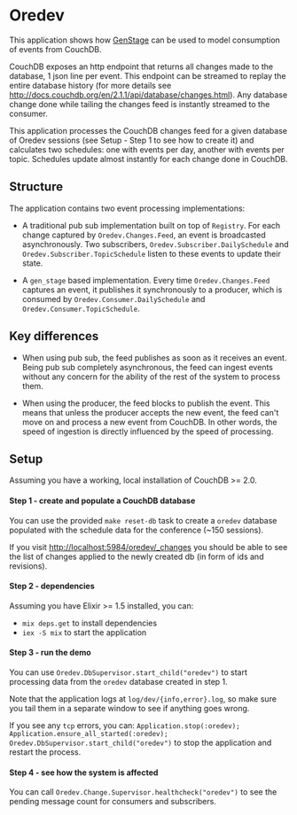 # Oredev

This application shows how [GenStage](https://github.com/elixir-lang/gen_stage) can be used to model consumption of events from CouchDB.

CouchDB exposes an http endpoint that returns all changes made to the database, 1 json line per event. This endpoint can be streamed to replay the entire database history (for more details see <http://docs.couchdb.org/en/2.1.1/api/database/changes.html>). Any database change done while tailing the changes feed is instantly streamed to the consumer.

This application processes the CouchDB changes feed for a given database of Oredev sessions (see Setup - Step 1 to see how to create it) and calculates two schedules: one with events per day, another with events per topic. Schedules update almost instantly for each change done in CouchDB.

## Structure

The application contains two event processing implementations:

- A traditional pub sub implementation built on top of `Registry`. For each change captured by `Oredev.Changes.Feed`, an event is broadcasted asynchronously. Two subscribers, `Oredev.Subscriber.DailySchedule` and `Oredev.Subscriber.TopicSchedule` listen to these events to update their state. 

- A `gen_stage` based implementation. Every time `Oredev.Changes.Feed` captures an event, it publishes it synchronously to a producer, which is consumed by `Oredev.Consumer.DailySchedule` and `Oredev.Consumer.TopicSchedule`.

## Key differences

- When using pub sub, the feed publishes as soon as it receives an event. Being pub sub completely asynchronous, the feed can ingest events without any concern for the ability of the rest of the system to process them.

- When using the producer, the feed blocks to publish the event. This means that unless the producer accepts the new event, the feed can't move on and process a new event from CouchDB. In other words, the speed of ingestion is directly influenced by the speed of processing.

## Setup

Assuming you have a working, local installation of CouchDB >= 2.0.

#### Step 1 - create and populate a CouchDB database

You can use the provided `make reset-db` task to create a `oredev` database populated with the schedule data for the conference (~150 sessions).

If you visit <http://localhost:5984/oredev/_changes> you should be able to see the list of changes applied to the newly created db (in form of ids and revisions).

#### Step 2 - dependencies

Assuming you have Elixir >= 1.5 installed, you can:

- `mix deps.get` to install dependencies
- `iex -S mix` to start the application

#### Step 3 - run the demo

You can use `Oredev.DbSupervisor.start_child("oredev")` to start processing data from the `oredev` database created in step 1.

Note that the application logs at `log/dev/{info,error}.log`, so make sure you tail them in a separate window to see if anything goes wrong.

If you see any `tcp` errors, you can: `Application.stop(:oredev); Application.ensure_all_started(:oredev); Oredev.DbSupervisor.start_child("oredev")` to stop the application and restart the process.

#### Step 4 - see how the system is affected

You can call `Oredev.Change.Supervisor.healthcheck("oredev")` to see the pending message count for consumers and subscribers.
